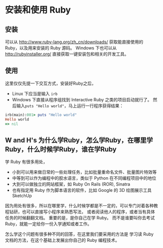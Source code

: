 安装和使用 Ruby
================
安装
-----
可以从 http://www.ruby-lang.org/zh_cn/downloads/ 获取能直接使用的 Ruby，以及用来安装的 Ruby 源码。
Windows 下也可以从 http://rubyinstaller.org/ 直接获取一键安装包和相关的开发工具。
  
使用
-----
这里仅仅先提一下交互方式，安装好Ruby之后，
 * Linux 下应当是输入 `irb`
 * Windows 下直接从程序组找到 Interactive Ruby 之类的项目启动就行了。
然后输入`puts "Hello world"`，马上运行一行程序获得结果：
```ruby
irb(main):001> puts "Hello world"
Hello world
=> nil
```

W and H's 为什么学Ruby，怎么学Ruby，在哪里学Ruby，什么时候学Ruby，谁在学Ruby
-------------------------------------------------------------------------------
学 Ruby 有很多用处，
 * 小到可以用来做日常的一些处理任务，比如批量重命名文件、批量图片特效等
 * 中等到可以作为编程中的胶水语言，类似于 Python 在不同编程项目中的地位
 * 大到可以做独立的网站框架，如 Ruby On Rails (ROR), Sinatra
 * 也有指定用 Ruby 作为脚本语言的软件，比如 Google 的 3D 绘图展示工具 SketchUp

因为用处有很多，所以在哪里学，什么时候学都是不一定的，可以专门对着各种教程钻研，也可以直接写小程序来熟悉写法，
或者阅读他人的程序，或者当有具体任务的时候翻翻文档。
重要的是，是你自己在学 Ruby。
而不是谁要叫你去考试 Ruby，就能一定给你一份入学通知或者工作。

怎么学这个问题有很多种不同的回答，在这里我们要采用的方法是
学习读 Ruby 文档的方法，在这个基础上发展出你自己的 Ruby 编程技术。